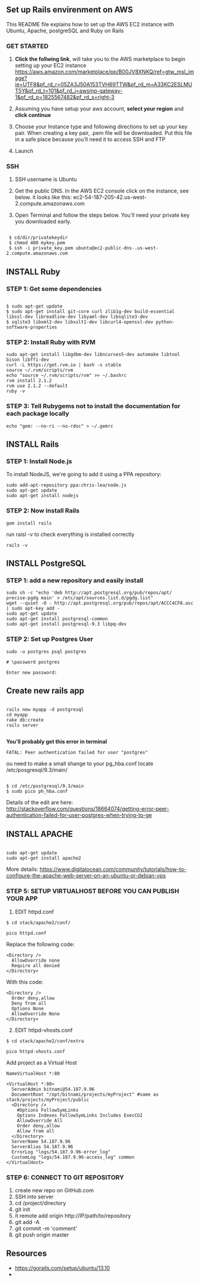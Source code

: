 ## Set up Rails envirenment on AWS
This README file explains how to set up the AWS EC2 instance with Ubuntu, Apache, postgreSQL and Ruby on Rails

### GET STARTED

1. **Click the follwing link**, will take you to the AWS marketplace to begin setting up your EC2 instance
https://aws.amazon.com/marketplace/pp/B00JV8XNKQ/ref=gtw_msl_image?ie=UTF8&pf_rd_r=05ZA3J50A153TVH69TTW&pf_rd_m=A33KC2ESLMUT5Y&pf_rd_t=101&pf_rd_i=awsmp-gateway-1&pf_rd_p=1825567482&pf_rd_s=right-3

2. Assuming you have setup your aws account, **select your region** and **click continue**

3. Choose your Instance type and following directions to set up your key pair. When creating a key pair, .pem file will be downloaded.  Put this file in a safe place because you’ll need it to access SSH and FTP

4. Launch

 
### SSH

1. SSH username is Ubuntu

2. Get the public DNS. In the AWS EC2 console click on the instance, see below.
it looks like this: ec2-54-187-205-42.us-west-2.compute.amazonaws.com

3. Open Terminal and follow the steps below.  You'll need your private key you downloaded early.

```

 $ cd/dir/privatekeydir
 $ chmod 400 mykey.pem
 $ ssh -i private_key.pem ubuntu@ec2-public-dns-.us-west-2.compute.amazonaws.com

```

## INSTALL Ruby


### STEP 1: Get some dependencies 

```

$ sudo apt-get update
$ sudo apt-get install git-core curl zlib1g-dev build-essential libssl-dev libreadline-dev libyaml-dev libsqlite3-dev 
$ sqlite3 libxml2-dev libxslt1-dev libcurl4-openssl-dev python-software-properties

```



### STEP 2: Install Ruby with RVM
```
sudo apt-get install libgdbm-dev libncurses5-dev automake libtool bison libffi-dev
curl -L https://get.rvm.io | bash -s stable
source ~/.rvm/scripts/rvm
echo "source ~/.rvm/scripts/rvm" >> ~/.bashrc
rvm install 2.1.2
rvm use 2.1.2 --default
ruby -v

```

### STEP 3: Tell Rubygems not to install the documentation for each package locally

```
echo "gem: --no-ri --no-rdoc" > ~/.gemrc

```


## INSTALL Rails

### STEP 1: Install Node.js

To install NodeJS, we're going to add it using a PPA repository:

```
sudo add-apt-repository ppa:chris-lea/node.js
sudo apt-get update
sudo apt-get install nodejs

```

### STEP 2: Now install Rails

`gem install rails`

run raisl -v to check everything is installed correctly

`rails -v`


## INSTALL PostgreSQL

### STEP 1: add a new repository and easily install

```
sudo sh -c "echo 'deb http://apt.postgresql.org/pub/repos/apt/ precise-pgdg main' > /etc/apt/sources.list.d/pgdg.list"
wget --quiet -O - http://apt.postgresql.org/pub/repos/apt/ACCC4CF8.asc | sudo apt-key add -
sudo apt-get update
sudo apt-get install postgresql-common
sudo apt-get install postgresql-9.3 libpq-dev

```

### STEP 2: Set up Postgres User

```
sudo -u postgres psql postgres

# \password postgres

Enter new password: 

```

## Create new rails app

```

rails new myapp -d postgresql
cd myapp
rake db:create
rails server


```

**You'll probably get this error in terminal**

` FATAL: Peer authentication failed for user "postgres" `

ou need to make a small shange to your pg_hba.conf locate /etc/posgresql/9.3/main/

```

$ cd /etc/postgresql/9.3/main
$ sudo pico ph_hba.conf

```

Details of the edit are here:
http://stackoverflow.com/questions/18664074/getting-error-peer-authentication-failed-for-user-postgres-when-trying-to-ge


## INSTALL APACHE

```

sudo apt-get update
sudo apt-get install apache2

```

More details: https://www.digitalocean.com/community/tutorials/how-to-configure-the-apache-web-server-on-an-ubuntu-or-debian-vps



### STEP 5: SETUP VIRTUALHOST BEFORE YOU CAN PUBLISH YOUR APP
 
1. EDIT httpd.conf 

  `$ cd stack/apache2/conf/`

  `pico httpd.conf`

  Replace the following code:
  
  ```
  <Directory />
    AllowOverride none
    Require all denied
  </Directory>
  ```
  With this code:
  
  ```
  <Directory />
    Order deny,allow
    Deny from all
    Options None
    AllowOverride None
  </Directory>
  ```
  
2. EDIT httpd-vhosts.conf

  `$ cd stack/apache2/conf/extra`

  `pico httpd-vhosts.conf`
  
  Add project as a Virtual Host
  
  ```
  NameVirtualHost *:80
  
  <VirtualHost *:80>
    ServerAdmin bitnami@54.187.9.96
    DocumentRoot "/opt/bitnami/projects/myProject" #same as stack/projects/myProject/public
    <Directory />
      #Options FollowSymLinks
      Options Indexes FollowSymLinks Includes ExecCGI
      AllowOverride All
      Order deny,allow
      Allow from all
    </Directory>
    ServerName 54.187.9.96
    ServerAlias 54.187.9.96
    ErrorLog "logs/54.187.9.96-error_log"
    CustomLog "logs/54.187.9.96-access_log" common
  </VirtualHost>
  ```

### STEP 6: CONNECT TO GIT REPOSITORY
1. create new repo on GitHub.com
2. SSH into server
3. cd /project/directory
4. git init 
5. it remote add origin http://IP/path/to/repository
6. git add -A 
7. git commit -m 'comment'
8. git push origin master


## Resources

- https://gorails.com/setup/ubuntu/13.10
- 


